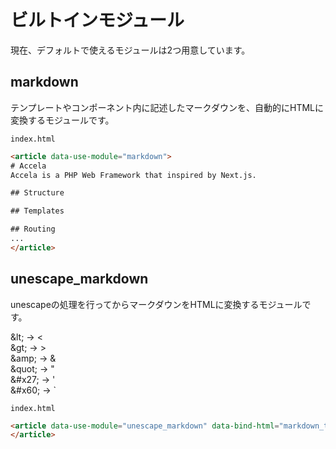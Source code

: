 # ビルトインモジュール

現在、デフォルトで使えるモジュールは2つ用意しています。

## markdown

テンプレートやコンポーネント内に記述したマークダウンを、自動的にHTMLに変換するモジュールです。

<div class="code-with-caption">

`index.html`
```html
<article data-use-module="markdown">
# Accela
Accela is a PHP Web Framework that inspired by Next.js.

## Structure

## Templates

## Routing
...
</article>
```
</div>

## unescape_markdown

unescapeの処理を行ってからマークダウンをHTMLに変換するモジュールです。

&amp;lt; → &lt;<br>
&amp;gt; → &gt;<br>
&amp;amp; → &amp;<br>
&amp;quot; → &quot;<br>
&amp;#x27; → &#x27;<br>
&amp;#x60; → &#x60;


<div class="code-with-caption">

`index.html`
```html
<article data-use-module="unescape_markdown" data-bind-html="markdown_text">
</article>
```
</div>
